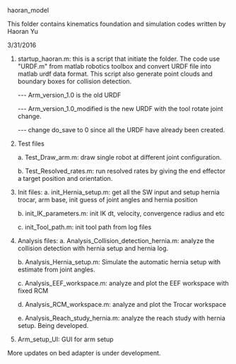 haoran_model

This folder contains kinematics foundation and simulation codes written by Haoran Yu

3/31/2016

1. startup_haoran.m: this is a script that initiate the folder. The code use "URDF.m" from matlab robotics toolbox and convert URDF file into matlab urdf data format. This script also generate point clouds and boundary boxes for collision detection.

    --- Arm_version_1.0 is the old URDF

    --- Arm_version_1.0_modified is the new URDF with the tool rotate joint change.

    --- change do_save to 0 since all the URDF have already been created.

2. Test files

	a. Test_Draw_arm.m: draw single robot at different joint configuration.

	b. Test_Resolved_rates.m: run resolved rates by giving the end effector a target position and orientation.

3. Init files:
	a. init_Hernia_setup.m: get all the SW input and setup hernia trocar, arm base, init guess of joint angles and hernia position

	b. init_IK_parameters.m: init IK dt, velocity, convergence radius and etc

	c. init_Tool_path.m: init tool path from log files

4. Analysis files:
	a. Analysis_Collision_detection_hernia.m: analyze the collision detection with hernia setup and hernia log.

	b. Analysis_Hernia_setup.m: Simulate the automatic hernia setup with estimate from joint angles.

	c. Analysis_EEF_workspace.m: analyze and plot the EEF workspace with fixed RCM

	d. Analysis_RCM_workspace.m: analyze and plot the Trocar workspace

	e. Analysis_Reach_study_hernia.m: analyze the reach study with hernia setup. Being developed. 

5. Arm_setup_UI: GUI for arm setup

More updates on bed adapter is under development.
